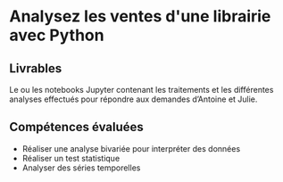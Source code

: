 # Analysez les ventes d'une librairie avec Python

## Livrables
Le ou les notebooks Jupyter contenant les traitements et les différentes analyses effectués pour répondre aux demandes d’Antoine et Julie.

## Compétences évaluées
- Réaliser une analyse bivariée pour interpréter des données
- Réaliser un test statistique
- Analyser des séries temporelles
